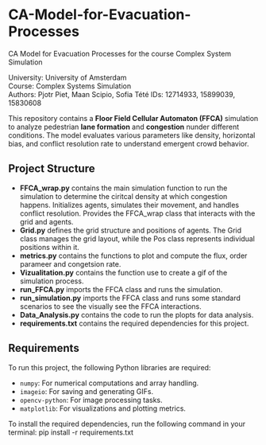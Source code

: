 # CA-Model-for-Evacuation-Processes
CA Model for Evacuation Processes for the course Complex System Simulation

University: University of Amsterdam  
Course: Complex Systems Simulation  
Authors: Pjotr Piet, Maan Scipio, Sofia Tété 
IDs: 12714933, 15899039, 15830608  


This repository contains a **Floor Field Cellular Automaton (FFCA)** simulation to analyze pedestrian **lane formation** and **congestion** nunder different conditions. The model evaluates various parameters like density, horizontal bias, and conflict resolution rate to understand emergent crowd behavior.

## Project Structure

- **FFCA_wrap.py** contains the main simulation function to run the simulation to determine the ciritcal density at which congestion happens. Initializes agents, simulates their movement, and handles conflict resolution. Provides the FFCA_wrap class that interacts with the grid and agents.
- **Grid.py** defines the grid structure and positions of agents. The Grid class manages the grid layout, while the Pos class represents individual positions within it.
- **metrics.py** contains the functions to plot and compute the flux, order parameer and congetsion rate.
- **Vizualitation.py** contains the function use to create a gif of the simulation process.
- **run_FFCA.py** imports the FFCA class and runs the simulation.
- **run_simulation.py** imports the FFCA class and runs some standard scenarios to see the visually see the FFCA interactions.
- **Data_Analysis.py** contains the code to run the plopts for data analysis.
- **requirements.txt** contains the required dependencies for this project.

## Requirements

To run this project, the following Python libraries are required:

- `numpy`: For numerical computations and array handling.
- `imageio`: For saving and generating GIFs.
- `opencv-python`: For image processing tasks.
- `matplotlib`: For visualizations and plotting metrics.

To install the required dependencies, run the following command in your terminal: pip install -r requirements.txt
